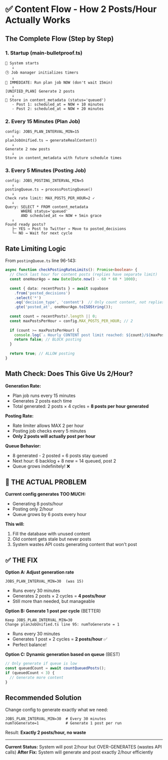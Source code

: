 # ✅ Content Flow - How 2 Posts/Hour Actually Works

## **The Complete Flow (Step by Step)**

### **1. Startup** (main-bulletproof.ts)
```
🚀 System starts
   ↓
🕒 Job manager initializes timers
   ↓
🚀 IMMEDIATE: Run plan job NOW (don't wait 15min)
   ↓
[UNIFIED_PLAN] Generate 2 posts
   ↓
💾 Store in content_metadata (status='queued')
   - Post 1: scheduled_at = NOW + 10 minutes
   - Post 2: scheduled_at = NOW + 20 minutes
```

### **2. Every 15 Minutes** (Plan Job)
```
config: JOBS_PLAN_INTERVAL_MIN=15
   ↓
planJobUnified.ts → generateRealContent()
   ↓
Generate 2 new posts
   ↓
Store in content_metadata with future schedule times
```

### **3. Every 5 Minutes** (Posting Job)
```
config: JOBS_POSTING_INTERVAL_MIN=5
   ↓
postingQueue.ts → processPostingQueue()
   ↓
Check rate limit: MAX_POSTS_PER_HOUR=2 ✓
   ↓
Query: SELECT * FROM content_metadata 
       WHERE status='queued' 
       AND scheduled_at <= NOW + 5min grace
   ↓
Found ready posts? 
   ├─ YES → Post to Twitter → Move to posted_decisions
   └─ NO → Wait for next cycle
```

## **Rate Limiting Logic**

From `postingQueue.ts` line 96-143:
```typescript
async function checkPostingRateLimits(): Promise<boolean> {
  // Check last hour for content posts (replies have separate limit)
  const oneHourAgo = new Date(Date.now() - 60 * 60 * 1000);
  
  const { data: recentPosts } = await supabase
    .from('posted_decisions')
    .select('*')
    .eq('decision_type', 'content')  // Only count content, not replies
    .gte('posted_at', oneHourAgo.toISOString());
  
  const count = recentPosts?.length || 0;
  const maxPostsPerHour = config.MAX_POSTS_PER_HOUR; // 2
  
  if (count >= maxPostsPerHour) {
    console.log(`⚠️ Hourly CONTENT post limit reached: ${count}/${maxPostsPerHour}`);
    return false; // BLOCK posting
  }
  
  return true; // ALLOW posting
}
```

## **Math Check: Does This Give Us 2/Hour?**

**Generation Rate:**
- Plan job runs every 15 minutes
- Generates 2 posts each time  
- Total generated: 2 posts × 4 cycles = **8 posts per hour generated**

**Posting Rate:**
- Rate limiter allows MAX 2 per hour
- Posting job checks every 5 minutes
- **Only 2 posts will actually post per hour**

**Queue Behavior:**
- 8 generated - 2 posted = 6 posts stay queued
- Next hour: 6 backlog + 8 new = 14 queued, post 2
- Queue grows indefinitely! ❌

## **🚨 THE ACTUAL PROBLEM**

**Current config generates TOO MUCH:**
- Generating 8 posts/hour
- Posting only 2/hour
- Queue grows by 6 posts every hour

**This will:**
1. Fill the database with unused content
2. Old content gets stale but never posts
3. System wastes API costs generating content that won't post

## **✅ THE FIX**

**Option A: Adjust generation rate**
```
JOBS_PLAN_INTERVAL_MIN=30  (was 15)
```
- Runs every 30 minutes
- Generates 2 posts × 2 cycles = **4 posts/hour**
- Still more than needed, but manageable

**Option B: Generate 1 post per cycle** (BETTER)
```
Keep JOBS_PLAN_INTERVAL_MIN=30
Change planJobUnified.ts line 95: numToGenerate = 1
```
- Runs every 30 minutes
- Generates 1 post × 2 cycles = **2 posts/hour** ✅
- Perfect balance!

**Option C: Dynamic generation based on queue** (BEST)
```typescript
// Only generate if queue is low
const queuedCount = await countQueuedPosts();
if (queuedCount < 3) {
  // Generate more content
}
```

## **Recommended Solution**

Change config to generate exactly what we need:
```
JOBS_PLAN_INTERVAL_MIN=30  # Every 30 minutes
numToGenerate=1            # Generate 1 post per run
```

Result: **Exactly 2 posts/hour, no waste**

---

**Current Status:** System will post 2/hour but OVER-GENERATES (wastes API calls)
**After Fix:** System will generate and post exactly 2/hour efficiently

